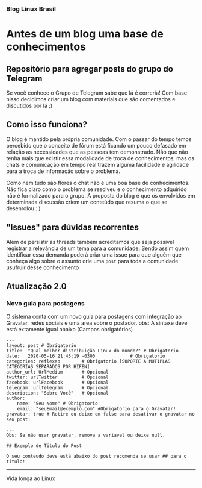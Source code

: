 ### Blog Linux Brasil

# Antes de um blog uma base de conhecimentos

Repositório para agregar posts do grupo do Telegram
----
Se você conhece o Grupo de Telegram sabe que lá é correria! Com base nisso decidimos criar um blog com materiais que são 
comentados e discutidos por lá ;)

## Como isso funciona?

O blog é mantido pela própria comunidade. Com o passar do tempo temos percebido que o conceito de fórum está ficando um pouco defasado em relação as necessidades que as pessoas tem demonstrado. Não que não tenha mais que existir essa modalidade de troca de conhecimentos, mas os chats e comunicação em tempo real trazem alguma facilidade e agilidade para a troca de informação sobre o problema.

Como nem tudo são flores o chat não é uma boa base de conhecimentos. Não fica claro como o problema se resolveu e o conhecimento adquirido não é formalizado para o grupo. A proposta do blog é que os envolvidos em determinada discussão criem um conteúdo que resuma o que se desenrolou : )

## "Issues" para dúvidas recorrentes

Além de persistir as threads também acreditamos que seja possível registrar a relevância de um tema para a comunidade. Sendo assim quem identificar essa demanda poderá criar uma issue para que alguém que conheça algo sobre o assunto crie uma `post` para toda a comunidade usufruir desse conhecimento

## Atualização 2.0
### Novo guia para postagens

O sistema conta com um novo guia para postagens com integração ao Gravatar, redes sociais e uma area sobre o postador.
obs: A sintaxe deve está extamente igual abaixo (Campos obrigatórios)

```
---
layout: post # Obrigatorio
title:  "Qual melhor distribuição Linux do mundo?" # Obrigatorio
date:   2020-05-16 21:45:19 -0300             # Obrigatorio
categories: reflexao        # Obrigatorio [SUPORTE A MUTIPLAS CATEGORIAS SEPARADOS POR HÍFEN]
author_url: UrlMedium       # Opcional
twitter: urlTwitter         # Opcional
facebook: urlFacebook       # Opcional
telegram: urlTelegram       # Opcional
description: "Sobre Você"   # Opcional
author: 
    name: "Seu Nome" # Obrigatorio
    email: "seuEmail@exemplo.com" #Obrigatorio para o Gravatar!
gravatar: true # Retire ou deixe em false para desativar o gravatar no seu post!

---
Obs: Se não usar gravatar, remova a variavel ou deixe null.

## Exemplo de Titulo do Post

O seu conteudo deve está abaixo do post recomenda se usar ## para o titulo!
```
----

Vida longa ao Linux